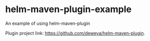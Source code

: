 # helm-maven-plugin-example
An example of using helm-maven-plugin

Plugin project link: https://github.com/deweya/helm-maven-plugin.